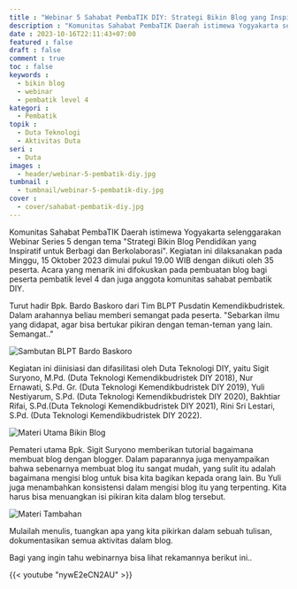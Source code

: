```yaml
---
title : "Webinar 5 Sahabat PembaTIK DIY: Strategi Bikin Blog yang Inspiratif"
description : "Komunitas Sahabat PembaTIK Daerah istimewa Yogyakarta selenggarakan Webinar Series 5 dengan tema Strategi Bikin Blog Pendidikan yang Inspiratif untuk Berbagi dan Berkolaborasi"
date : 2023-10-16T22:11:43+07:00
featured : false
draft : false
comment : true
toc : false
keywords : 
  - bikin blog
  - webinar
  - pembatik level 4
kategori : 
  - Pembatik
topik :
  - Duta Teknologi
  - Aktivitas Duta
seri : 
  - Duta
images :
  - header/webinar-5-pembatik-diy.jpg
tumbnail : 
  - tumbnail/webinar-5-pembatik-diy.jpg
cover : 
  - cover/sahabat-pembatik-diy.jpg
---
```


Komunitas Sahabat PembaTIK Daerah istimewa Yogyakarta selenggarakan Webinar Series 5 dengan tema "Strategi Bikin Blog Pendidikan yang Inspiratif untuk Berbagi dan Berkolaborasi". Kegiatan ini dilaksanakan pada Minggu, 15 Oktober 2023
dimulai pukul 19.00 WIB dengan diikuti oleh 35 peserta. Acara yang menarik ini difokuskan pada pembuatan blog bagi peserta pembatik level 4 dan juga anggota komunitas sahabat pembatik DIY.

Turut hadir Bpk. Bardo Baskoro dari Tim BLPT Pusdatin Kemendikbudristek. Dalam arahannya beliau memberi semangat pada peserta. "Sebarkan ilmu yang didapat, agar bisa bertukar pikiran dengan teman-teman yang lain. Semangat.."

![Sambutan BLPT Bardo Baskoro](/images/aktivitas-duta/webinar/sambutan-blpt.jpg)

Kegiatan ini diinisiasi dan difasilitasi oleh Duta Teknologi DIY, yaitu Sigit Suryono, M.Pd. (Duta Teknologi Kemendikbudristek DIY 2018), Nur Ernawati, S.Pd. Gr. (Duta Teknologi Kemendikbudristek DIY 2019), Yuli Nestiyarum, S.Pd. (Duta Teknologi Kemendikbudristek DIY 2020), Bakhtiar Rifai, S.Pd.(Duta Teknologi Kemendikbudristek DIY 2021), Rini Sri Lestari, S.Pd. (Duta Teknologi Kemendikbudristek DIY 2022).

![Materi Utama Bikin Blog](/images/aktivitas-duta/webinar/materi-bikin-blog.jpg)

Pemateri utama Bpk. Sigit Suryono memberikan tutorial bagaimana membuat blog dengan blogger. Dalam paparannya juga menyampaikan bahwa sebenarnya membuat blog itu sangat mudah, yang sulit itu adalah bagaimana mengisi blog untuk bisa kita bagikan kepada orang lain. Bu Yuli juga menambahkan konsistensi dalam mengisi blog itu yang terpenting. Kita harus bisa menuangkan isi pikiran kita dalam blog tersebut. 

![Materi Tambahan](/images/aktivitas-duta/webinar/moderator-yuli.jpg)

Mulailah menulis, tuangkan apa yang kita pikirkan dalam sebuah tulisan, dokumentasikan semua aktivitas dalam blog.

Bagi yang ingin tahu webinarnya bisa lihat rekamannya berikut ini..

{{< youtube "nywE2eCN2AU" >}}